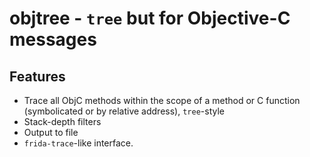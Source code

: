 # objtree - `tree` but for Objective-C messages

## Features
* Trace all ObjC methods within the scope of a method or C function (symbolicated or by relative address), `tree`-style
* Stack-depth filters
* Output to file
* `frida-trace`-like interface.

